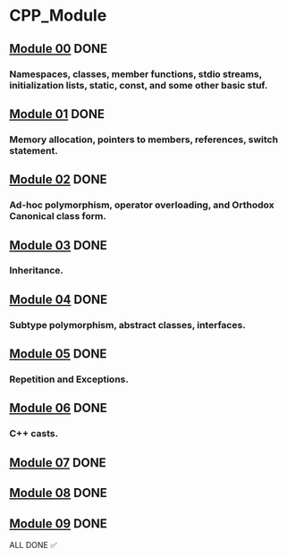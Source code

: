 # CPP_Module
## [Module 00](https://github.com/Daniel-0liver/CPP_Module/tree/main/CPP_Module_00) DONE
### Namespaces, classes, member functions, stdio streams, initialization lists, static, const, and some other basic stuf.

## [Module 01](https://github.com/Daniel-0liver/CPP_Module/tree/main/CPP_Module_01) DONE
### Memory allocation, pointers to members, references, switch statement.

## [Module 02](https://github.com/Daniel-0liver/CPP_Module/tree/main/CPP_Module_02) DONE
### Ad-hoc polymorphism, operator overloading, and Orthodox Canonical class form.

## [Module 03](https://github.com/Daniel-0liver/CPP_Module/tree/main/CPP_Module_03) DONE
### Inheritance.

## [Module 04](https://github.com/Daniel-0liver/CPP_Module/tree/main/CPP_Module_04) DONE
### Subtype polymorphism, abstract classes, interfaces.

## [Module 05](https://github.com/Daniel-0liver/CPP_Module/tree/main/CPP_Module_05) DONE
### Repetition and Exceptions.

## [Module 06](https://github.com/Daniel-0liver/CPP_Module/tree/main/CPP_Module_06) DONE
### C++ casts.

## [Module 07](https://github.com/Daniel-0liver/CPP_Module/tree/main/CPP_Module_07) DONE
## [Module 08](https://github.com/Daniel-0liver/CPP_Module/tree/main/CPP_Module_08) DONE
## [Module 09](https://github.com/Daniel-0liver/CPP_Module/tree/main/CPP_Module_09) DONE

ALL DONE ✅